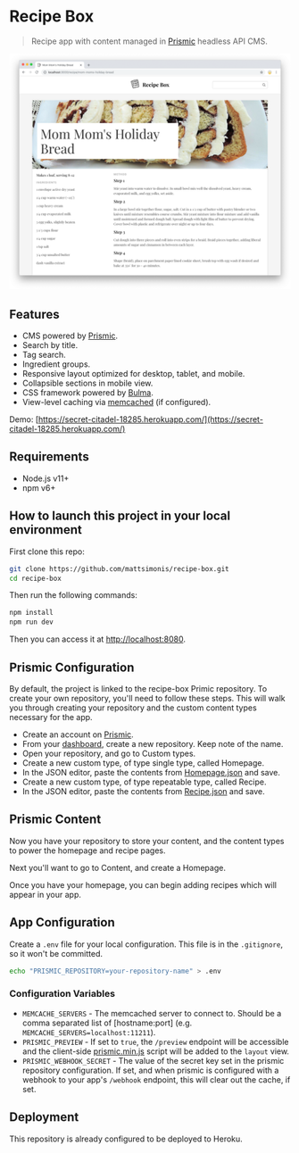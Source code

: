 # Recipe Box

>  Recipe app with content managed in [Prismic](https://prismic.io/) headless API CMS.

![](./docs/images/preview.png)

## Features

- CMS powered by [Prismic](https://prismic.io/).
- Search by title.
- Tag search.
- Ingredient groups.
- Responsive layout optimized for desktop, tablet, and mobile.
- Collapsible sections in mobile view.
- CSS framework powered by [Bulma](https://bulma.io/).
- View-level caching via [memcached](https://memcached.org/) (if configured).

Demo: [https://secret-citadel-18285.herokuapp.com/](https://secret-citadel-18285.herokuapp.com/)

## Requirements

- Node.js v11+
- npm v6+

## How to launch this project in your local environment

First clone this repo:

```bash
git clone https://github.com/mattsimonis/recipe-box.git
cd recipe-box
```

Then run the following commands:

``` bash
npm install
npm run dev
```

Then you can access it at [http://localhost:8080](http://localhost:8080).

## Prismic Configuration

By default, the project is linked to the recipe-box Primic repository. To create your own repository, you'll need to follow these steps. This will walk you through creating your repository and the custom content types necessary for the app.

- Create an account on [Prismic](https://prismic.io/).
- From your [dashboard](https://prismic.io/dashboard/), create a new repository. Keep note of the name.
- Open your repository, and go to Custom types.
- Create a new custom type, of type single type, called Homepage.
- In the JSON editor, paste the contents from [Homepage.json](./docs/Prismic/Homepage.json) and save.
- Create a new custom type, of type repeatable type, called Recipe.
- In the JSON editor, paste the contents from [Recipe.json](./docs/Prismic/Recipe.json) and save.

## Prismic Content

Now you have your repository to store your content, and the content types to power the homepage and recipe pages.

Next you'll want to go to Content, and create a Homepage.

Once you have your homepage, you can begin adding recipes which will appear in your app.

## App Configuration

Create a `.env` file for your local configuration. This file is in the `.gitignore`, so it won't be committed.

```bash
echo "PRISMIC_REPOSITORY=your-repository-name" > .env
```

### Configuration Variables

- `MEMCACHE_SERVERS` - The memcached server to connect to. Should be a comma separated list of [hostname:port] (e.g. `MEMCACHE_SERVERS=localhost:11211`).
- `PRISMIC_PREVIEW` - If set to `true`, the `/preview` endpoint will be accessible and the client-side [prismic.min.js](https://static.cdn.prismic.io/prismic.min.js) script will be added to the `layout` view.
- `PRISMIC_WEBHOOK_SECRET` - The value of the secret key set in the prismic repository configuration. If set, and when prismic is configured with a webhook to your app's `/webhook` endpoint, this will clear out the cache, if set.

## Deployment

This repository is already configured to be deployed to Heroku.